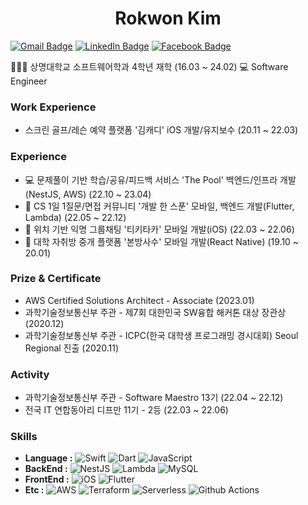 <h1 align="center">Rokwon Kim</h1>

[![Gmail Badge](https://img.shields.io/badge/Gmail-d14836?style=flat-square&logo=Gmail&logoColor=white&link=mailto:rokwon79@gmail.com)](mailto:rokwon79@gmail.com) [![LinkedIn Badge](https://img.shields.io/badge/LinkedIn-0A66C2?style=flat-square&logo=LinkedIn&logoColor=white&link=https://www.linkedin.com/in/%EB%A1%9D%EC%9B%90-%EA%B9%80-b6917419a/)](https://www.linkedin.com/in/%EB%A1%9D%EC%9B%90-%EA%B9%80-b6917419a/) [![Facebook Badge](https://img.shields.io/badge/facebook-1877f2?style=flat-square&logo=facebook&logoColor=white&link=https://www.facebook.com/profile.php?id=100006676302174)](https://www.facebook.com/profile.php?id=100006676302174)

👨🏻‍🎓 상명대학교 소프트웨어학과 4학년 재학 (16.03 ~ 24.02)
💻 Software Engineer  


### Work Experience  
- 스크린 골프/레슨 예약 플랫폼 '김캐디' iOS 개발/유지보수 (20.11 ~ 22.03)

### Experience
- 💻 문제풀이 기반 학습/공유/피드백 서비스 'The Pool' 백엔드/인프라 개발(NestJS, AWS) (22.10 ~ 23.04)
- 📱 CS 1일 1질문/면접 커뮤니티 '개발 한 스푼' 모바일, 백엔드 개발(Flutter, Lambda) (22.05 ~ 22.12)
- 📱 위치 기반 익명 그룹채팅 '티키타카' 모바일 개발(iOS) (22.03 ~ 22.06)
- 📱 대학 자취방 중개 플랫폼 '본방사수' 모바일 개발(React Native) (19.10 ~ 20.01)

### Prize & Certificate
- AWS Certified Solutions Architect - Associate (2023.01)
- 과학기술정보통신부 주관 - 제7회 대한민국 SW융합 해커톤 대상 장관상 (2020.12)
- 과학기술정보통신부 주관 - ICPC(한국 대학생 프로그래밍 경시대회) Seoul Regional 진출 (2020.11)

### Activity
- 과학기술정보통신부 주관 - Software Maestro 13기  (22.04 ~ 22.12)
- 전국 IT 연합동아리 디프만 11기 - 2등 (22.03 ~ 22.06)

### Skills
- **Language :** 
![Swift](https://img.shields.io/badge/Swift-F05138?style=flat&logo=Swift&logoColor=white)
![Dart](https://img.shields.io/badge/Dart-0175C2?style=flat&logo=Dart&logoColor=white)
![JavaScript](https://img.shields.io/badge/JavaScript-F7DF1E?style=flat&logo=JavaScript&logoColor=white)
- **BackEnd :** 
![NestJS](https://img.shields.io/badge/NestJs-E0234E?style=flat&logo=NestJs&logoColor=white) 
![Lambda](https://img.shields.io/badge/Lambda-FF9900?style=flat&logo=AWSLambda&logoColor=white) 
![MySQL](https://img.shields.io/badge/MySQL-4479A1?style=flat&logo=MySQL&logoColor=white) 
- **FrontEnd :** 
![iOS](https://img.shields.io/badge/iOS-000000?style=flat&logo=Apple&logoColor=white) 
![Flutter](https://img.shields.io/badge/Flutter-02569B?style=flat&logo=Flutter&logoColor=white) 
- **Etc :** 
![AWS](https://img.shields.io/badge/AWS-232F3E?style=flat&logo=AmazonAWS&logoColor=white) 
![Terraform](https://img.shields.io/badge/Terraform-7B42BC?style=flat&logo=Terraform&logoColor=white) 
![Serverless](https://img.shields.io/badge/Serverless-FD5750?style=flat&logo=Serverless&logoColor=white) 
![Github Actions](https://img.shields.io/badge/GitHubActions-2088FF?style=flat&logo=GitHubActions&logoColor=white) 
